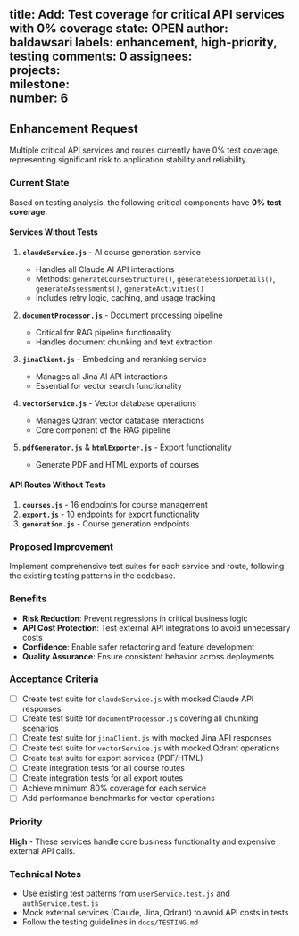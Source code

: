title:	Add: Test coverage for critical API services with 0% coverage
state:	OPEN
author:	baldawsari
labels:	enhancement, high-priority, testing
comments:	0
assignees:	
projects:	
milestone:	
number:	6
--
## Enhancement Request
Multiple critical API services and routes currently have 0% test coverage, representing significant risk to application stability and reliability.

### Current State
Based on testing analysis, the following critical components have **0% test coverage**:

#### Services Without Tests
1. **`claudeService.js`** - AI course generation service
   - Handles all Claude AI API interactions
   - Methods: `generateCourseStructure()`, `generateSessionDetails()`, `generateAssessments()`, `generateActivities()`
   - Includes retry logic, caching, and usage tracking

2. **`documentProcessor.js`** - Document processing pipeline
   - Critical for RAG pipeline functionality
   - Handles document chunking and text extraction

3. **`jinaClient.js`** - Embedding and reranking service
   - Manages all Jina AI API interactions
   - Essential for vector search functionality

4. **`vectorService.js`** - Vector database operations
   - Manages Qdrant vector database interactions
   - Core component of the RAG pipeline

5. **`pdfGenerator.js`** & **`htmlExporter.js`** - Export functionality
   - Generate PDF and HTML exports of courses

#### API Routes Without Tests
1. **`courses.js`** - 16 endpoints for course management
2. **`export.js`** - 10 endpoints for export functionality
3. **`generation.js`** - Course generation endpoints

### Proposed Improvement
Implement comprehensive test suites for each service and route, following the existing testing patterns in the codebase.

### Benefits
- **Risk Reduction**: Prevent regressions in critical business logic
- **API Cost Protection**: Test external API integrations to avoid unnecessary costs
- **Confidence**: Enable safer refactoring and feature development
- **Quality Assurance**: Ensure consistent behavior across deployments

### Acceptance Criteria
- [ ] Create test suite for `claudeService.js` with mocked Claude API responses
- [ ] Create test suite for `documentProcessor.js` covering all chunking scenarios
- [ ] Create test suite for `jinaClient.js` with mocked Jina API responses
- [ ] Create test suite for `vectorService.js` with mocked Qdrant operations
- [ ] Create test suite for export services (PDF/HTML)
- [ ] Create integration tests for all course routes
- [ ] Create integration tests for all export routes
- [ ] Achieve minimum 80% coverage for each service
- [ ] Add performance benchmarks for vector operations

### Priority
**High** - These services handle core business functionality and expensive external API calls.

### Technical Notes
- Use existing test patterns from `userService.test.js` and `authService.test.js`
- Mock external services (Claude, Jina, Qdrant) to avoid API costs in tests
- Follow the testing guidelines in `docs/TESTING.md`
